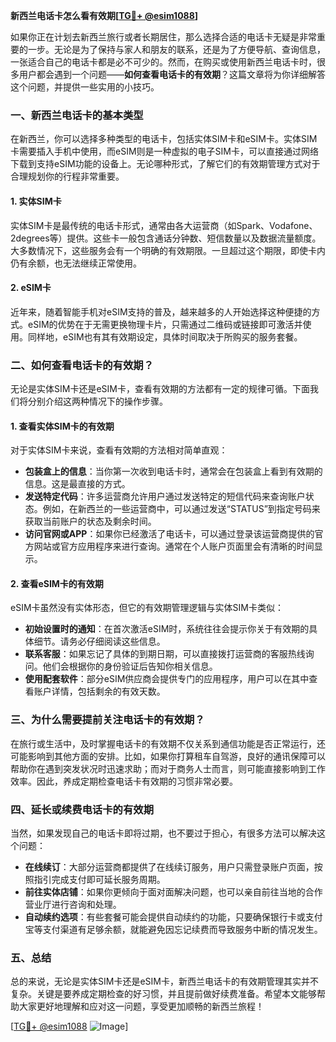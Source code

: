 **新西兰电话卡怎么看有效期[[TG💪+ @esim1088](https://t.me/s/esim1088)]**

如果你正在计划去新西兰旅行或者长期居住，那么选择合适的电话卡无疑是非常重要的一步。无论是为了保持与家人和朋友的联系，还是为了方便导航、查询信息，一张适合自己的电话卡都是必不可少的。然而，在购买或使用新西兰电话卡时，很多用户都会遇到一个问题——**如何查看电话卡的有效期**？这篇文章将为你详细解答这个问题，并提供一些实用的小技巧。

### 一、新西兰电话卡的基本类型

在新西兰，你可以选择多种类型的电话卡，包括实体SIM卡和eSIM卡。实体SIM卡需要插入手机中使用，而eSIM则是一种虚拟的电子SIM卡，可以直接通过网络下载到支持eSIM功能的设备上。无论哪种形式，了解它们的有效期管理方式对于合理规划你的行程非常重要。

#### 1. 实体SIM卡
实体SIM卡是最传统的电话卡形式，通常由各大运营商（如Spark、Vodafone、2degrees等）提供。这些卡一般包含通话分钟数、短信数量以及数据流量额度。大多数情况下，这些服务会有一个明确的有效期限。一旦超过这个期限，即使卡内仍有余额，也无法继续正常使用。

#### 2. eSIM卡
近年来，随着智能手机对eSIM支持的普及，越来越多的人开始选择这种便捷的方式。eSIM的优势在于无需更换物理卡片，只需通过二维码或链接即可激活并使用。同样地，eSIM也有其有效期设定，具体时间取决于所购买的服务套餐。

### 二、如何查看电话卡的有效期？

无论是实体SIM卡还是eSIM卡，查看有效期的方法都有一定的规律可循。下面我们将分别介绍这两种情况下的操作步骤。

#### 1. 查看实体SIM卡的有效期
对于实体SIM卡来说，查看有效期的方法相对简单直观：

- **包装盒上的信息**：当你第一次收到电话卡时，通常会在包装盒上看到有效期的信息。这是最直接的方式。
- **发送特定代码**：许多运营商允许用户通过发送特定的短信代码来查询账户状态。例如，在新西兰的一些运营商中，可以通过发送“STATUS”到指定号码来获取当前账户的状态及剩余时间。
- **访问官网或APP**：如果你已经激活了电话卡，可以通过登录该运营商提供的官方网站或官方应用程序来进行查询。通常在个人账户页面里会有清晰的时间显示。

#### 2. 查看eSIM卡的有效期
eSIM卡虽然没有实体形态，但它的有效期管理逻辑与实体SIM卡类似：

- **初始设置时的通知**：在首次激活eSIM时，系统往往会提示你关于有效期的具体细节。请务必仔细阅读这些信息。
- **联系客服**：如果忘记了具体的到期日期，可以直接拨打运营商的客服热线询问。他们会根据你的身份验证后告知你相关信息。
- **使用配套软件**：部分eSIM供应商会提供专门的应用程序，用户可以在其中查看账户详情，包括剩余的有效天数。

### 三、为什么需要提前关注电话卡的有效期？

在旅行或生活中，及时掌握电话卡的有效期不仅关系到通信功能是否正常运行，还可能影响到其他方面的安排。比如，如果你打算租车自驾游，良好的通讯保障可以帮助你在遇到突发状况时迅速求助；而对于商务人士而言，则可能直接影响到工作效率。因此，养成定期检查电话卡有效期的习惯非常必要。

### 四、延长或续费电话卡的有效期

当然，如果发现自己的电话卡即将过期，也不要过于担心，有很多方法可以解决这个问题：

- **在线续订**：大部分运营商都提供了在线续订服务，用户只需登录账户页面，按照指引完成支付即可延长服务周期。
- **前往实体店铺**：如果你更倾向于面对面解决问题，也可以亲自前往当地的合作营业厅进行咨询和处理。
- **自动续约选项**：有些套餐可能会提供自动续约的功能，只要确保银行卡或支付宝等支付渠道有足够余额，就能避免因忘记续费而导致服务中断的情况发生。

### 五、总结

总的来说，无论是实体SIM卡还是eSIM卡，新西兰电话卡的有效期管理其实并不复杂。关键是要养成定期检查的好习惯，并且提前做好续费准备。希望本文能够帮助大家更好地理解和应对这一问题，享受更加顺畅的新西兰旅程！

[[TG💪+ @esim1088](https://t.me/s/esim1088) ![Image](https://i.postimg.cc/4NQfJmqS/Snipaste-2025-05-13-00-14-12.png)]